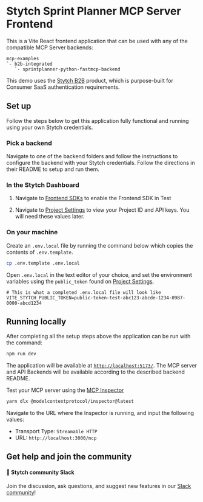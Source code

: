 # Stytch Sprint Planner MCP Server Frontend

This is a Vite React frontend application that can be used with any of the compatible MCP Server backends:

```
mcp-examples
`- b2b-integrated
   `- sprintplanner-python-fastmcp-backend
```

This demo uses the [Stytch B2B](https://stytch.com/b2b) product, which is purpose-built for Consumer SaaS authentication requirements.

## Set up

Follow the steps below to get this application fully functional and running using your own Stytch credentials.

### Pick a backend

Navigate to one of the backend folders and follow the instructions to configure the backend with your Stytch credentials. Follow the directions in their README to setup and run them.

### In the Stytch Dashboard

1. Navigate to [Frontend SDKs](https://stytch.com/dashboard/sdk-configuration?env=test) to enable the Frontend SDK in Test

2. Navigate to [Project Settings](https://stytch.com/dashboard/project-settings?env=test) to view your Project ID and API keys. You will need these values later.

### On your machine

Create an `.env.local` file by running the command below which copies the contents of `.env.template`.

```bash
cp .env.template .env.local
```

Open `.env.local` in the text editor of your choice, and set the environment variables using the `public_token` found on [Project Settings](https://stytch.com/dashboard/project-settings?env=test).

```
# This is what a completed .env.local file will look like
VITE_STYTCH_PUBLIC_TOKEN=public-token-test-abc123-abcde-1234-0987-0000-abcd1234
```

## Running locally

After completing all the setup steps above the application can be run with the command:

```bash
npm run dev
```

The application will be available at [`http://localhost:5173/`](http://localhost:5173/). The MCP server and API Backends will be available according to the described backend README.

Test your MCP server using the [MCP Inspector](https://modelcontextprotocol.io/docs/tools/inspector)

```bash
yarn dlx @modelcontextprotocol/inspector@latest
```

Navigate to the URL where the Inspector is running, and input the following values:

- Transport Type: `Streamable HTTP`
- URL: `http://localhost:3000/mcp`

## Get help and join the community

#### :speech_balloon: Stytch community Slack

Join the discussion, ask questions, and suggest new features in our [Slack community](https://stytch.com/docs/resources/support/overview)!
